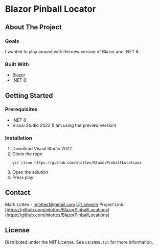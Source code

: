 # Blazor Pinball Locator
<!-- ABOUT THE PROJECT -->
## About The Project

### Goals
I wanted to play around with the new version of Blazor and .NET 8. 

### Built With
* [Blazor][Blazor-url]
* .NET 8
## Getting Started

### Prerequisites

* .NET 8
* Visual Studio 2022 (I am using the preview version)

### Installation

1. Download Visual Studio 2022
2. Clone the repo
   ```sh
   git clone https://github.com/mlottes/BlazorPinballLocations
   ```
3. Open the solution
4. Press play
<!-- CONTACT -->
## Contact

Mark Lottes - mlottes1@gmail.com
[![LinkedIn][linkedin-shield]][linkedin-url]
Project Link: [https://github.com/mlottes/BlazorPinballLocations](https://github.com/mlottes/BlazorPinballLocations)

<!-- MARKDOWN LINKS & IMAGES -->
<!-- https://www.markdownguide.org/basic-syntax/#reference-style-links -->
[license-shield]: https://img.shields.io/github/license/github_username/repo_name.svg?style=for-the-badge
[license-url]: https://github.com/github_username/repo_name/blob/master/LICENSE.txt
[linkedin-shield]: https://img.shields.io/badge/-LinkedIn-black.svg?style=for-the-badge&logo=linkedin&colorB=555
[linkedin-url]: https://linkedin.com/in/mlottes
[Blazor-url]: https://dotnet.microsoft.com/en-us/apps/aspnet/web-apps/blazor
[Project-url]: https://github.com/mlottes/BlazorPinballLocations


<!-- LICENSE -->
## License

Distributed under the MIT License. See `LICENSE.txt` for more information.